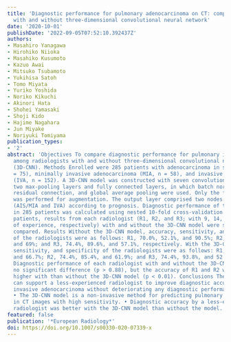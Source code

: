 ```yaml
---
title: 'Diagnostic performance for pulmonary adenocarcinoma on CT: comparison of radiologists
  with and without three-dimensional convolutional neural network'
date: '2020-10-01'
publishDate: '2022-09-05T07:52:10.392437Z'
authors:
- Masahiro Yanagawa
- Hirohiko Niioka
- Masahiko Kusumoto
- Kazuo Awai
- Mitsuko Tsubamoto
- Yukihisa Satoh
- Tomo Miyata
- Yuriko Yoshida
- Noriko Kikuchi
- Akinori Hata
- Shohei Yamasaki
- Shoji Kido
- Hajime Nagahara
- Jun Miyake
- Noriyuki Tomiyama
publication_types:
- '2'
abstract: 'Objectives To compare diagnostic performance for pulmonary invasive adenocarcinoma
  among radiologists with and without three-dimensional convolutional neural network
  (3D-CNN). Methods Enrolled were 285 patients with adenocarcinoma in situ (AIS, n
  = 75), minimally invasive adenocarcinoma (MIA, n = 58), and invasive adenocarcinoma
  (IVA, n = 152). A 3D-CNN model was constructed with seven convolution-pooling and
  two max-pooling layers and fully connected layers, in which batch normalization,
  residual connection, and global average pooling were used. Only the flipping process
  was performed for augmentation. The output layer comprised two nodes for two conditions
  (AIS/MIA and IVA) according to prognosis. Diagnostic performance of the 3D-CNN model
  in 285 patients was calculated using nested 10-fold cross-validation. In 90 of 285
  patients, results from each radiologist (R1, R2, and R3; with 9, 14, and 26 years
  of experience, respectively) with and without the 3D-CNN model were statistically
  compared. Results Without the 3D-CNN model, accuracy, sensitivity, and specificity
  of the radiologists were as follows: R1, 70.0%, 52.1%, and 90.5%; R2, 72.2%, 75%,
  and 69%; and R3, 74.4%, 89.6%, and 57.1%, respectively. With the 3D-CNN model, accuracy,
  sensitivity, and specificity of the radiologists were as follows: R1, 72.2%, 77.1%,
  and 66.7%; R2, 74.4%, 85.4%, and 61.9%; and R3, 74.4%, 93.8%, and 52.4%, respectively.
  Diagnostic performance of each radiologist with and without the 3D-CNN model had
  no significant difference (p > 0.88), but the accuracy of R1 and R2 was significantly
  higher with than without the 3D-CNN model (p < 0.01). Conclusions The 3D-CNN model
  can support a less-experienced radiologist to improve diagnostic accuracy for pulmonary
  invasive adenocarcinoma without deteriorating any diagnostic performances. Key Points
  • The 3D-CNN model is a non-invasive method for predicting pulmonary invasive adenocarcinoma
  in CT images with high sensitivity. • Diagnostic accuracy by a less-experienced
  radiologist was better with the 3D-CNN model than without the model.'
featured: false
publication: '*European Radiology*'
doi: https://doi.org/10.1007/s00330-020-07339-x
---
```


